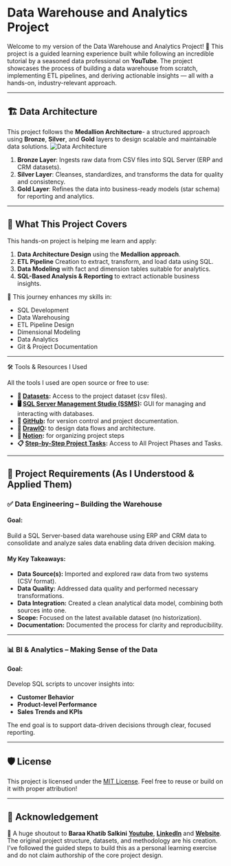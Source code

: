 # Data Warehouse and Analytics Project

Welcome to my version of the Data Warehouse and Analytics Project! 🚀
This project is a guided learning experience built while following an incredible tutorial by a seasoned data professional on **YouTube**. The project showcases the process of building a data warehouse from scratch, implementing ETL pipelines, and deriving actionable insights — all with a hands-on, industry-relevant approach.

---

## 🏗️ Data Architecture

This project follows the **Medallion Architecture**- a structured approach using **Bronze**, **Silver**, and **Gold** layers to design scalable and maintainable data solutions.
![Data Architecture](https://github.com/user-attachments/assets/90562c9a-e28c-40e6-a3da-ca77dc4528a3)

1. **Bronze Layer**: Ingests raw data from CSV files into SQL Server (ERP and CRM datasets).
2. **Silver Layer**: Cleanses, standardizes, and transforms the data for quality and consistency.
3. **Gold Layer**: Refines the data into business-ready models (star schema) for reporting and analytics.

---

## 📖 What This Project Covers

This hands-on project is helping me learn and apply:

1. **Data Architecture Design** using the **Medallion approach**.
2. **ETL Pipeline** Creation to extract, transform, and load data using SQL.
3. **Data Modeling** with fact and dimension tables suitable for analytics.
4. **SQL-Based Analysis & Reporting** to extract actionable business insights.

🎯 This journey enhances my skills in:
- SQL Development
- Data Warehousing
- ETL Pipeline Design
- Dimensional Modeling
- Data Analytics
- Git & Project Documentation

---

🛠️ Tools & Resources I Used

All the tools I used are open source or free to use:
- **📂 [Datasets](Datasets/):** Access to the project dataset (csv files).
- **🖥️ [SQL Server Management Studio (SSMS)](https://learn.microsoft.com/en-us/ssms/install/install?view=sql-server-ver16):** GUI for managing and interacting with databases.
- **🔧 [GitHub](https://github.com/):** for version control and project documentation.
- **🎨 [DrawIO](https://www.drawio.com/):** to design data flows and architecture.
- **🧠 [Notion](https://www.notion.com/):** for organizing project steps
- **📋 [Step-by-Step Project Tasks](https://www.notion.so/Data-Warehouse-Project-22c3e2a31005806b8e59c3510c87dde9?source=copy_link):** Access to All Project Phases and Tasks.

---

## 🚀 Project Requirements (As I Understood & Applied Them)

### ✅ Data Engineering – Building the Warehouse

#### Goal:
Build a SQL Server-based data warehouse using ERP and CRM data to consolidate and analyze sales data enabling data driven decision making.

#### My Key Takeaways:
- **Data Source(s):** Imported and explored raw data from two systems (CSV format).
- **Data Quality:** Addressed data quality and performed necessary transformations.
- **Data Integration:** Created a clean analytical data model, combining both sources into one.
- **Scope:** Focused on the latest available dataset (no historization).
- **Documentation:** Documented the process for clarity and reproducibility.

---

### 📊 BI & Analytics – Making Sense of the Data

#### Goal:
Develop SQL scripts to uncover insights into:
- **Customer Behavior**
- **Product-level Performance**
- **Sales Trends and KPIs**

The end goal is to support data-driven decisions through clear, focused reporting.

---

## 🛡️ License

This project is licensed under the [MIT License](LICENSE). Feel free to reuse or build on it with proper attribution!

---

## 🌟 Acknowledgement

🙏 A huge shoutout to **Baraa Khatib Salkini** **[Youtube](https://www.youtube.com/@DataWithBaraa)**, **[LinkedIn](https://www.linkedin.com/in/baraa-khatib-salkini-845b1b55/)** and **[Website](https://www.datawithbaraa.com/)**. The original project structure, datasets, and methodology are his creation. I’ve followed the guided steps to build this as a personal learning exercise and do not claim authorship of the core project design.
